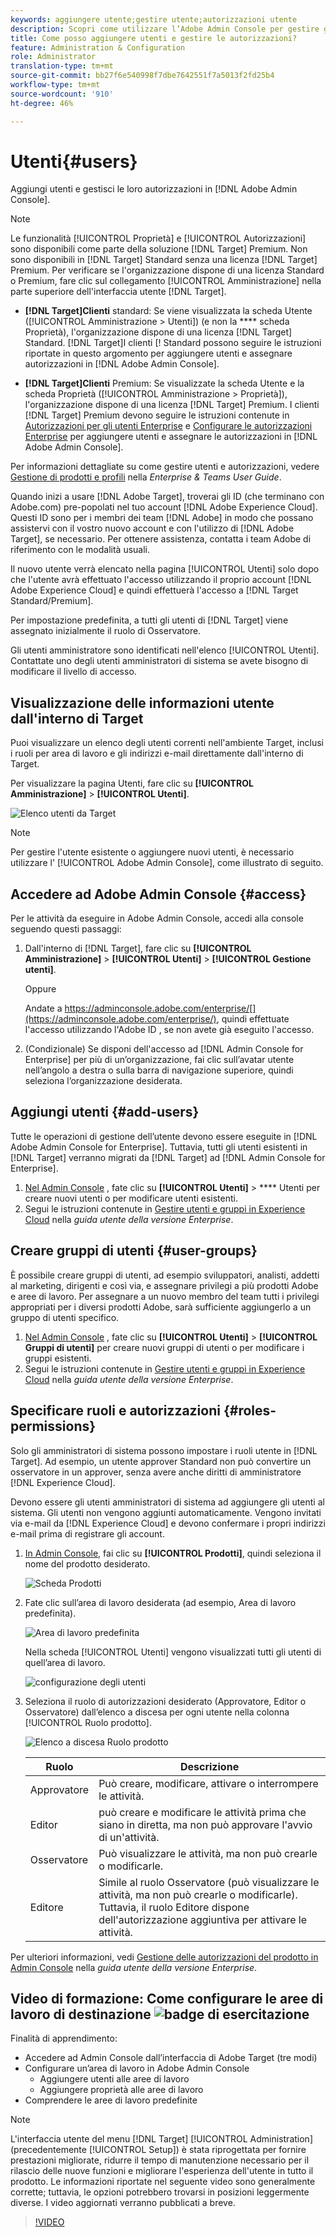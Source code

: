 ```yaml
---
keywords: aggiungere utente;gestire utente;autorizzazioni utente
description: Scopri come utilizzare l’Adobe Admin Console per gestire gli utenti e le loro autorizzazioni e direttamente in  Adobe Target.
title: Come posso aggiungere utenti e gestire le autorizzazioni?
feature: Administration & Configuration
role: Administrator
translation-type: tm+mt
source-git-commit: bb27f6e540998f7dbe7642551f7a5013f2fd25b4
workflow-type: tm+mt
source-wordcount: '910'
ht-degree: 46%

---
```



# Utenti{#users}

Aggiungi utenti e gestisci le loro autorizzazioni in [!DNL Adobe Admin Console].

>[!NOTE]
>
>Le funzionalità [!UICONTROL Proprietà] e [!UICONTROL Autorizzazioni] sono disponibili come parte della soluzione [!DNL Target] Premium. Non sono disponibili in [!DNL Target] Standard senza una licenza [!DNL Target] Premium.
>Per verificare se l&#39;organizzazione dispone di una licenza Standard o Premium, fare clic sul collegamento [!UICONTROL Amministrazione] nella parte superiore dell&#39;interfaccia utente [!DNL Target].
>
>* **[!DNL Target]Clienti** standard: Se viene visualizzata la   scheda Utente ([!UICONTROL Amministrazione > Utenti]) (e non la  **** scheda Proprietà), l&#39;organizzazione dispone di una licenza  [!DNL Target] Standard. [!DNL Target]I clienti [! Standard possono seguire le istruzioni riportate in questo argomento per aggiungere utenti e assegnare autorizzazioni in [!DNL Adobe Admin Console].
   >
   >
* **[!DNL Target]Clienti** Premium: Se visualizzate la   scheda Utente e la scheda   Proprietà ([!UICONTROL Amministrazione > Proprietà]), l&#39;organizzazione dispone di una licenza  [!DNL Target] Premium. I clienti [!DNL Target] Premium devono seguire le istruzioni contenute in [Autorizzazioni per gli utenti Enterprise](/help/administrating-target/c-user-management/property-channel/property-channel.md) e [Configurare le autorizzazioni Enterprise](/help/administrating-target/c-user-management/property-channel/properties-overview.md) per aggiungere utenti e assegnare le autorizzazioni in [!DNL Adobe Admin Console].
>
>
Per informazioni dettagliate su come gestire utenti e autorizzazioni, vedere [Gestione di prodotti e profili](https://helpx.adobe.com/enterprise/using/manage-products-and-profiles.html) nella *Enterprise &amp; Teams User Guide*.

Quando inizi a usare [!DNL Adobe Target], troverai gli ID (che terminano con Adobe.com) pre-popolati nel tuo account [!DNL Adobe Experience Cloud]. Questi ID sono per i membri dei team [!DNL Adobe] in modo che possano assistervi con il vostro nuovo account e con l&#39;utilizzo di [!DNL Adobe Target], se necessario. Per ottenere assistenza, contatta i team Adobe di riferimento con le modalità usuali.

Il nuovo utente verrà elencato nella pagina [!UICONTROL Utenti] solo dopo che l&#39;utente avrà effettuato l&#39;accesso utilizzando il proprio account [!DNL Adobe Experience Cloud] e quindi effettuerà l&#39;accesso a [!DNL Target Standard/Premium].

Per impostazione predefinita, a tutti gli utenti di [!DNL Target] viene assegnato inizialmente il ruolo di Osservatore.

Gli utenti amministratore sono identificati nell&#39;elenco [!UICONTROL Utenti]. Contattate uno degli utenti amministratori di sistema se avete bisogno di modificare il livello di accesso.

## Visualizzazione delle informazioni utente dall&#39;interno di Target

Puoi visualizzare un elenco degli utenti correnti nell&#39;ambiente Target, inclusi i ruoli per area di lavoro e gli indirizzi e-mail direttamente dall&#39;interno di Target.

Per visualizzare la pagina Utenti, fare clic su **[!UICONTROL Amministrazione]** > **[!UICONTROL Utenti]**.

![Elenco utenti da Target](/help/administrating-target/c-user-management/c-user-management/assets/user-list-target.png)

>[!NOTE]
>
>Per gestire l&#39;utente esistente o aggiungere nuovi utenti, è necessario utilizzare l&#39; [!UICONTROL Adobe Admin Console], come illustrato di seguito.

## Accedere ad Adobe Admin Console {#access}

Per le attività da eseguire in Adobe Admin Console, accedi alla console seguendo questi passaggi:

1. Dall&#39;interno di [!DNL Target], fare clic su **[!UICONTROL Amministrazione]** > **[!UICONTROL Utenti]** > **[!UICONTROL Gestione utenti]**.

   Oppure

   Andate a https://adminconsole.adobe.com/enterprise/[](https://adminconsole.adobe.com/enterprise/), quindi effettuate l&#39;accesso utilizzando l&#39;Adobe ID , se non avete già eseguito l&#39;accesso.

1. (Condizionale) Se disponi dell&#39;accesso ad [!DNL Admin Console for Enterprise] per più di un’organizzazione, fai clic sull’avatar utente nell’angolo a destra o sulla barra di navigazione superiore, quindi seleziona l’organizzazione desiderata.

## Aggiungi utenti {#add-users}

Tutte le operazioni di gestione dell’utente devono essere eseguite in [!DNL Adobe Admin Console for Enterprise]. Tuttavia, tutti gli utenti esistenti in [!DNL Target] verranno migrati da [!DNL Target] ad [!DNL Admin Console for Enterprise].

1. [Nel Admin Console](/help/administrating-target/c-user-management/c-user-management/user-management.md#section_79796E0227D048F59BAE0AB02E544EBE) , fate clic su  **[!UICONTROL Utenti]** >  **** Utenti per creare nuovi utenti o per modificare utenti esistenti.
1. Segui le istruzioni contenute in [Gestire utenti e gruppi in Experience Cloud](https://helpx.adobe.com/enterprise/help/users.html) nella *guida utente della versione Enterprise*.

## Creare gruppi di utenti {#user-groups}

È possibile creare gruppi di utenti, ad esempio sviluppatori, analisti, addetti al marketing, dirigenti e così via, e assegnare privilegi a più prodotti Adobe e aree di lavoro. Per assegnare a un nuovo membro del team tutti i privilegi appropriati per i diversi prodotti Adobe, sarà sufficiente aggiungerlo a un gruppo di utenti specifico.

1. [Nel Admin Console](/help/administrating-target/c-user-management/c-user-management/user-management.md#section_79796E0227D048F59BAE0AB02E544EBE) , fate clic su  **[!UICONTROL Utenti]**  >  **[!UICONTROL Gruppi di utenti]** per creare nuovi gruppi di utenti o per modificare i gruppi esistenti.
1. Segui le istruzioni contenute in [Gestire utenti e gruppi in Experience Cloud](https://helpx.adobe.com/enterprise/help/users.html) nella *guida utente della versione Enterprise*.

## Specificare ruoli e autorizzazioni {#roles-permissions}

Solo gli amministratori di sistema possono impostare i ruoli utente in [!DNL Target]. Ad esempio, un utente approver Standard non può convertire un osservatore in un approver, senza avere anche diritti di amministratore [!DNL Experience Cloud].

Devono essere gli utenti amministratori di sistema ad aggiungere gli utenti al sistema. Gli utenti non vengono aggiunti automaticamente. Vengono invitati via e-mail da [!DNL Experience Cloud] e devono confermare i propri indirizzi e-mail prima di registrare gli account.

1. [In Admin Console](/help/administrating-target/c-user-management/c-user-management/user-management.md#section_79796E0227D048F59BAE0AB02E544EBE), fai clic su **[!UICONTROL Prodotti]**, quindi seleziona il nome del prodotto desiderato.

   ![Scheda Prodotti](/help/administrating-target/c-user-management/c-user-management/assets/workspace-publisher.png)

1. Fate clic sull’area di lavoro desiderata (ad esempio, Area di lavoro predefinita).

   ![Area di lavoro predefinita](/help/administrating-target/c-user-management/c-user-management/assets/default-workspace-new.png)

   Nella scheda [!UICONTROL Utenti] vengono visualizzati tutti gli utenti di quell’area di lavoro.

   ![configurazione degli utenti](/help/administrating-target/c-user-management/c-user-management/assets/configuration_users-new-publisher.png)

1. Seleziona il ruolo di autorizzazioni desiderato (Approvatore, Editor o Osservatore) dall’elenco a discesa per ogni utente nella colonna [!UICONTROL Ruolo prodotto].

   ![Elenco a discesa Ruolo prodotto](/help/administrating-target/c-user-management/c-user-management/assets/product-role-new.png)

   | Ruolo | Descrizione |
   |--- |--- |
   | Approvatore | Può creare, modificare, attivare o interrompere le attività. |
   | Editor | può creare e modificare le attività prima che siano in diretta, ma non può approvare l&#39;avvio di un&#39;attività. |
   | Osservatore | Può visualizzare le attività, ma non può crearle o modificarle. |
   | Editore | Simile al ruolo Osservatore (può visualizzare le attività, ma non può crearle o modificarle). Tuttavia, il ruolo Editore dispone dell&#39;autorizzazione aggiuntiva per attivare le attività. |

Per ulteriori informazioni, vedi [Gestione delle autorizzazioni del prodotto in Admin Console](https://helpx.adobe.com/enterprise/help/manage-permissions-and-roles.html) nella *guida utente della versione Enterprise*.

## Video di formazione: Come configurare le aree di lavoro di destinazione ![badge di esercitazione](/help/assets/tutorial.png)

Finalità di apprendimento:

* Accedere ad Admin Console dall’interfaccia di Adobe Target (tre modi)
* Configurare un’area di lavoro in Adobe Admin Console
   * Aggiungere utenti alle aree di lavoro
   * Aggiungere proprietà alle aree di lavoro
* Comprendere le aree di lavoro predefinite

>[!NOTE]
>
>L&#39;interfaccia utente del menu [!DNL Target] [!UICONTROL Administration] (precedentemente [!UICONTROL Setup]) è stata riprogettata per fornire prestazioni migliorate, ridurre il tempo di manutenzione necessario per il rilascio delle nuove funzioni e migliorare l&#39;esperienza dell&#39;utente in tutto il prodotto. Le informazioni riportate nel seguente video sono generalmente corrette; tuttavia, le opzioni potrebbero trovarsi in posizioni leggermente diverse. I video aggiornati verranno pubblicati a breve.

>[!VIDEO](https://video.tv.adobe.com/v/19463/)
